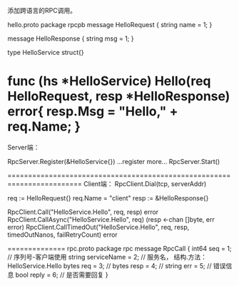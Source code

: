 添加跨语言的RPC调用。

hello.proto
package rpcpb
message HelloRequest {
	string name = 1;
}

message HelloResponse {
	string msg = 1;
}

type HelloService struct{}

func (hs *HelloService) Hello(req HelloRequest, resp *HelloResponse) error{
	resp.Msg = "Hello," + req.Name;
}
=======================================================================
Server端：

RpcServer.Register(&HelloService{})
...register more...
RpcServer.Start()


========================================================================
Client端：
RpcClient.Dial(tcp, serverAddr)

req := HelloRequest{}
req.Name = "client"
resp := &HelloResponse{}

RpcClient.Call("HelloService.Hello", req, resp) error
RpcClient.CallAsync("HelloService.Hello", req) (resp <-chan []byte, err error)
RpcClient.CallTimedOut("HelloService.Hello", req, resp, timedOutNanos, failRetryCount) error


==============
rpc.proto
package rpc
message RpcCall {
	int64  seq 			  = 1; // 序列号-客户端使用
	string serviceName    = 2; // 服务名， 结构.方法：HelloService.Hello
	bytes  req 			  = 3; //
	bytes  resp 		  = 4; // 
	string err			  = 5; // 错误信息
	bool   reply		  = 6; // 是否需要回复
}